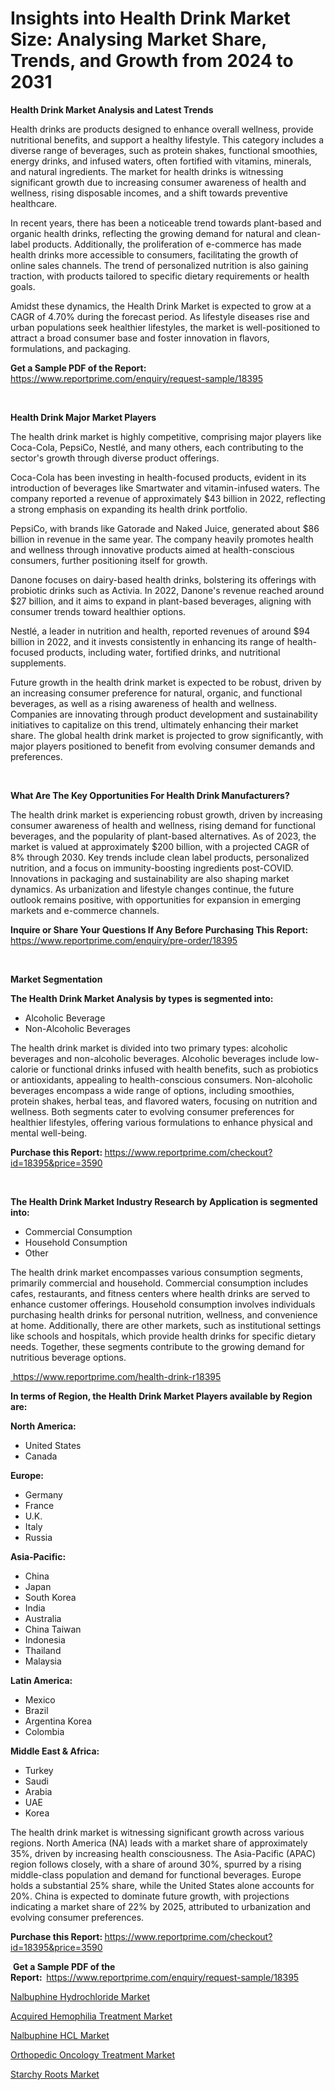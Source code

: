 <p><h1>Insights into Health Drink Market Size: Analysing Market Share, Trends, and Growth from 2024 to 2031</h1></p><p><strong>Health Drink Market Analysis and Latest Trends</strong></p>
<p><p>Health drinks are products designed to enhance overall wellness, provide nutritional benefits, and support a healthy lifestyle. This category includes a diverse range of beverages, such as protein shakes, functional smoothies, energy drinks, and infused waters, often fortified with vitamins, minerals, and natural ingredients. The market for health drinks is witnessing significant growth due to increasing consumer awareness of health and wellness, rising disposable incomes, and a shift towards preventive healthcare.</p><p>In recent years, there has been a noticeable trend towards plant-based and organic health drinks, reflecting the growing demand for natural and clean-label products. Additionally, the proliferation of e-commerce has made health drinks more accessible to consumers, facilitating the growth of online sales channels. The trend of personalized nutrition is also gaining traction, with products tailored to specific dietary requirements or health goals. </p><p>Amidst these dynamics, the Health Drink Market is expected to grow at a CAGR of 4.70% during the forecast period. As lifestyle diseases rise and urban populations seek healthier lifestyles, the market is well-positioned to attract a broad consumer base and foster innovation in flavors, formulations, and packaging.</p></p>
<p><strong>Get a Sample PDF of the Report:&nbsp;</strong> <a href="https://www.reportprime.com/enquiry/request-sample/18395?utm_campaign=7&utm_medium=2&utm_source=Github&utm_content=ia&utm_term=21112024&utm_id=health-drink">https://www.reportprime.com/enquiry/request-sample/18395</a></p>
<p>&nbsp;</p>
<p><strong>Health Drink Major Market Players</strong></p>
<p><p>The health drink market is highly competitive, comprising major players like Coca-Cola, PepsiCo, Nestlé, and many others, each contributing to the sector's growth through diverse product offerings. </p><p>Coca-Cola has been investing in health-focused products, evident in its introduction of beverages like Smartwater and vitamin-infused waters. The company reported a revenue of approximately $43 billion in 2022, reflecting a strong emphasis on expanding its health drink portfolio. </p><p>PepsiCo, with brands like Gatorade and Naked Juice, generated about $86 billion in revenue in the same year. The company heavily promotes health and wellness through innovative products aimed at health-conscious consumers, further positioning itself for growth.</p><p>Danone focuses on dairy-based health drinks, bolstering its offerings with probiotic drinks such as Activia. In 2022, Danone's revenue reached around $27 billion, and it aims to expand in plant-based beverages, aligning with consumer trends toward healthier options.</p><p>Nestlé, a leader in nutrition and health, reported revenues of around $94 billion in 2022, and it invests consistently in enhancing its range of health-focused products, including water, fortified drinks, and nutritional supplements.</p><p>Future growth in the health drink market is expected to be robust, driven by an increasing consumer preference for natural, organic, and functional beverages, as well as a rising awareness of health and wellness. Companies are innovating through product development and sustainability initiatives to capitalize on this trend, ultimately enhancing their market share. The global health drink market is projected to grow significantly, with major players positioned to benefit from evolving consumer demands and preferences.</p></p>
<p>&nbsp;</p>
<p><strong>What Are The Key Opportunities For Health Drink Manufacturers?</strong></p>
<p><p>The health drink market is experiencing robust growth, driven by increasing consumer awareness of health and wellness, rising demand for functional beverages, and the popularity of plant-based alternatives. As of 2023, the market is valued at approximately $200 billion, with a projected CAGR of 8% through 2030. Key trends include clean label products, personalized nutrition, and a focus on immunity-boosting ingredients post-COVID. Innovations in packaging and sustainability are also shaping market dynamics. As urbanization and lifestyle changes continue, the future outlook remains positive, with opportunities for expansion in emerging markets and e-commerce channels.</p></p>
<p><strong>Inquire or Share Your Questions If Any Before Purchasing This Report:</strong> <a href="https://www.reportprime.com/enquiry/pre-order/18395?utm_campaign=7&utm_medium=2&utm_source=Github&utm_content=ia&utm_term=21112024&utm_id=health-drink">https://www.reportprime.com/enquiry/pre-order/18395</a></p>
<p>&nbsp;</p>
<p><strong>Market Segmentation</strong></p>
<p><strong>The Health Drink Market Analysis by types is segmented into:</strong></p>
<p><ul><li>Alcoholic Beverage</li><li>Non-Alcoholic Beverages</li></ul></p>
<p><p>The health drink market is divided into two primary types: alcoholic beverages and non-alcoholic beverages. Alcoholic beverages include low-calorie or functional drinks infused with health benefits, such as probiotics or antioxidants, appealing to health-conscious consumers. Non-alcoholic beverages encompass a wide range of options, including smoothies, protein shakes, herbal teas, and flavored waters, focusing on nutrition and wellness. Both segments cater to evolving consumer preferences for healthier lifestyles, offering various formulations to enhance physical and mental well-being.</p></p>
<p><strong>Purchase this Report:&nbsp;</strong><a href="https://www.reportprime.com/checkout?id=18395&price=3590&utm_campaign=7&utm_medium=2&utm_source=Github&utm_content=ia&utm_term=21112024&utm_id=health-drink">https://www.reportprime.com/checkout?id=18395&price=3590</a></p>
<p>&nbsp;</p>
<p><strong>The Health Drink Market Industry Research by Application is segmented into:</strong></p>
<p><ul><li>Commercial Consumption</li><li>Household Consumption</li><li>Other</li></ul></p>
<p><p>The health drink market encompasses various consumption segments, primarily commercial and household. Commercial consumption includes cafes, restaurants, and fitness centers where health drinks are served to enhance customer offerings. Household consumption involves individuals purchasing health drinks for personal nutrition, wellness, and convenience at home. Additionally, there are other markets, such as institutional settings like schools and hospitals, which provide health drinks for specific dietary needs. Together, these segments contribute to the growing demand for nutritious beverage options.</p></p>
<p><a href="https://www.reportprime.com/health-drink-r18395?utm_campaign=7&utm_medium=2&utm_source=Github&utm_content=ia&utm_term=21112024&utm_id=health-drink">&nbsp;https://www.reportprime.com/health-drink-r18395</a></p>
<p><strong>In terms of Region, the Health Drink Market Players available by Region are:</strong></p>
<p>
    <p> <strong> North America: </strong>
        <ul>
            <li>United States</li>
            <li>Canada</li>
        </ul>
        </p> 
    <p> <strong> Europe: </strong>
        <ul>
            <li>Germany</li>
            <li>France</li>
            <li>U.K.</li>
            <li>Italy</li>
            <li>Russia</li>
        </ul>
        </p> 
    <p> <strong> Asia-Pacific: </strong>
        <ul>
            <li>China</li>
            <li>Japan</li>
            <li>South Korea</li>
            <li>India</li>
            <li>Australia</li>
            <li>China Taiwan</li>
            <li>Indonesia</li>
            <li>Thailand</li>
            <li>Malaysia</li>
        </ul>
        </p> 
    <p> <strong> Latin America: </strong>
        <ul>
            <li>Mexico</li>
            <li>Brazil</li>
            <li>Argentina Korea</li>
            <li>Colombia</li>
        </ul>
        </p> 
    <p> <strong> Middle East & Africa: </strong>
        <ul>
            <li>Turkey</li>
            <li>Saudi</li>
            <li>Arabia</li>
            <li>UAE</li>
            <li>Korea</li>
        </ul>
    </p>
    </p>
<p><p>The health drink market is witnessing significant growth across various regions. North America (NA) leads with a market share of approximately 35%, driven by increasing health consciousness. The Asia-Pacific (APAC) region follows closely, with a share of around 30%, spurred by a rising middle-class population and demand for functional beverages. Europe holds a substantial 25% share, while the United States alone accounts for 20%. China is expected to dominate future growth, with projections indicating a market share of 22% by 2025, attributed to urbanization and evolving consumer preferences.</p></p>
<p><strong>Purchase this Report: </strong><a href="https://www.reportprime.com/checkout?id=18395&price=3590&utm_campaign=7&utm_medium=2&utm_source=Github&utm_content=ia&utm_term=21112024&utm_id=health-drink">https://www.reportprime.com/checkout?id=18395&price=3590</a></p>
<p>&nbsp;<strong>Get a Sample PDF of the Report:&nbsp;&nbsp;</strong><a href="https://www.reportprime.com/enquiry/request-sample/18395?utm_campaign=7&utm_medium=2&utm_source=Github&utm_content=ia&utm_term=21112024&utm_id=health-drink">https://www.reportprime.com/enquiry/request-sample/18395</a></p>
<p><strong></strong></p>
<p><p><a href="https://issuu.com/reportprime-2/docs/nalbuphine-hydrochloride-market-siz_e4b1dfff4cc744?utm_campaign=7&utm_medium=2&utm_source=Github&utm_content=ia&utm_term=21112024&utm_id=health-drink">Nalbuphine Hydrochloride Market</a></p><p><a href="https://www.linkedin.com/pulse/navigating-acquired-hemophilia-treatment-market-financial-insights-aab5f?utm_campaign=7&utm_medium=2&utm_source=Github&utm_content=ia&utm_term=21112024&utm_id=health-drink">Acquired Hemophilia Treatment Market</a></p><p><a href="https://issuu.com/reportprime-2/docs/nalbuphine-hcl-market-size-2030.ppt_f7ddddc0170c43?utm_campaign=7&utm_medium=2&utm_source=Github&utm_content=ia&utm_term=21112024&utm_id=health-drink">Nalbuphine HCL Market</a></p><p><a href="https://www.linkedin.com/pulse/orthopedic-oncology-treatment-market-evaluation-leading-players-pvvgf?utm_campaign=7&utm_medium=2&utm_source=Github&utm_content=ia&utm_term=21112024&utm_id=health-drink">Orthopedic Oncology Treatment Market</a></p><p><a href="https://github.com/provorikovar/Market-Research-Report-List-6/blob/main/starchy-roots-market.md?utm_campaign=7&utm_medium=2&utm_source=Github&utm_content=ia&utm_term=21112024&utm_id=health-drink">Starchy Roots Market</a></p></p>